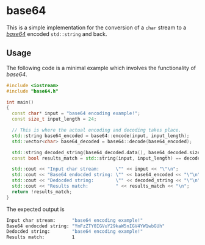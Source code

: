 # base64

This is a simple implementation for the conversion of a `char` stream to a [*base64*](https://en.wikipedia.org/wiki/Base64) encoded `std::string` and back.

## Usage

The following code is a minimal example which involves the functionality of *base64*.

```c++
#include <iostream>
#include "base64.h"

int main()
{
  const char* input = "base64 encoding example!";
  const size_t input_length = 24;

  // This is where the actual encoding and decoding takes place.
  std::string base64_encoded = base64::encode(input, input_length);
  std::vector<char> base64_decoded = base64::decode(base64_encoded);

  std::string decoded_string(base64_decoded.data(), base64_decoded.size());
  const bool results_match = std::string(input, input_length) == decoded_string;

  std::cout << "Input char stream:      \"" << input << "\"\n";
  std::cout << "Base64 endocded string: \"" << base64_encoded << "\"\n";
  std::cout << "Dedocded string:        \"" << decoded_string << "\"\n";
  std::cout << "Results match:          " << results_match << "\n";
  return !results_match;
}
```

The expected output is

```bash
Input char stream:      "base64 encoding example!"
Base64 endocded string: "YmFzZTY0IGVuY29kaW5nIGV4YW1wbGUh"
Dedocded string:        "base64 encoding example!"
Results match:          1
```
